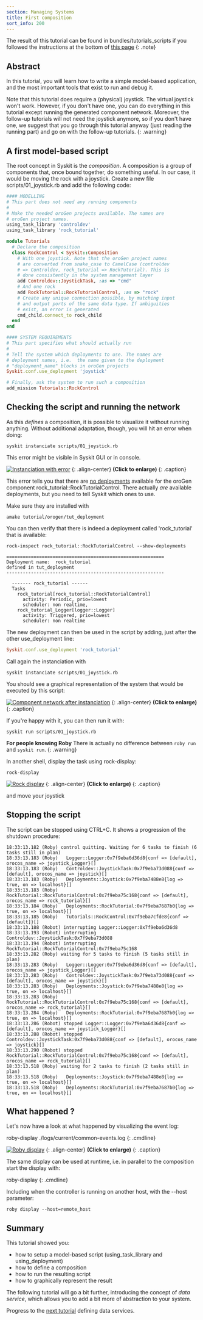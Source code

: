 ```yaml
---
section: Managing Systems
title: First composition
sort_info: 200
---
```


The result of this tutorial can be found in bundles/tutorials_scripts if you
followed the instructions at the bottom of [this page](../tutorials/index.html)
{: .note}

Abstract
------------
In this tutorial, you will learn how to write a simple model-based application,
and the most important tools that exist to run and debug it.

Note that this tutorial does require a (physical) joystick. The virtual joystick
won't work. However, if you don't have one, you can do everything in this
tutorial except running the generated component network. Moreover, the follow-up
tutorials will not need the joystick anymore, so if you don't have one, we
suggest that you go through this tutorial anyway (just reading the running part)
and go on with the follow-up tutorials.
{: .warning}

A first model-based script
------------
The root concept in Syskit is the _composition_. A
composition is a group of components that, once bound together, do something
useful. In our case, it would be moving the rock with a joystick. Create a new
file scripts/01_joystick.rb and add the following code:

~~~ ruby
#### MODELLING
# This part does not need any running components
#
# Make the needed oroGen projects available. The names are
# oroGen project names.
using_task_library 'controldev'
using_task_library 'rock_tutorial'

module Tutorials
  # Declare the composition
  class RockControl < Syskit::Composition
    # With one joystick. Note that the oroGen project names
    # are converted from snake_case to CamelCase (controldev
    # => Controldev, rock_tutorial => RockTutorial). This is
    # done consistently in the system management layer
    add Controldev::JoystickTask, :as => "cmd"
    # And one rock
    add RockTutorial::RockTutorialControl, :as => "rock"
    # Create any unique connection possible, by matching input
    # and output ports of the same data type. If ambiguities
    # exist, an error is generated
    cmd_child.connect_to rock_child
  end
end

#### SYSTEM REQUIREMENTS
# This part specifies what should actually run
#
# Tell the system which deployments to use. The names are
# deployment names, i.e.  the name given to the deployment
# "deployment_name" blocks in oroGen projects
Syskit.conf.use_deployment 'joystick'

# Finally, ask the system to run such a composition
add_mission Tutorials::RockControl
~~~

Checking the script and running the network
-------------------
As this _defines_ a composition, it is possible to visualize it without
running anything. Without additional adaptation, though, you will hit an error when doing:

~~~
syskit instanciate scripts/01_joystick.rb
~~~

This error might be visible in Syskit GUI or in console. 

[![Instanciation with error](200_instanciate_error_output_thumb.png)](200_instanciate_error_output.png)
{: .align-center}
__(Click to enlarge)__
{: .caption}

This error tells you that there are [no
deployments](../advanced_tutorials/100_deployments.html) available for the
oroGen component rock_tutorial::RockTutorialControl. There actually *are*
available deployments, but you need to tell Syskit which ones to use.

Make sure they are installed with

~~~
amake tutorial/orogen/tut_deployment
~~~

You can then verify that there is indeed a deployment called 'rock_tutorial' that
is available:

~~~
rock-inspect rock_tutorial::RockTutorialControl --show-deployments

==========================================================
Deployment name:  rock_tutorial
defined in tut_deployment
----------------------------------------------------------

  ------- rock_tutorial ------
  Tasks
    rock_tutorial[rock_tutorial::RockTutorialControl]
      activity: Periodic, prio=lowest
      scheduler: non realtime,
    rock_tutorial_Logger[logger::Logger]
      activity: Triggered, prio=lowest
      scheduler: non realtime
~~~

The new deployment can then be used in the script by adding, just after the
other use_deployment line:

~~~ ruby
Syskit.conf.use_deployment 'rock_tutorial'
~~~

Call again the instanciation with

~~~
syskit instanciate scripts/01_joystick.rb
~~~

You should see a graphical representation of the system that would be executed by this script:

[![Component network after instanciation](200_instanciate_output_thumb.png)](200_instanciate_output.png)
{: .align-center}
__(Click to enlarge)__
{: .caption}

If you're happy with it, you can then run it with:

~~~
syskit run scripts/01_joystick.rb
~~~

__For people knowing Roby__ There is actually no difference between `roby run`
and `syskit run`.
{: .warning}

In another shell, display the task using rock-display: 

~~~
rock-display
~~~

[![Rock display](200_rock_display_thumb.png)](200_rock_display.png)
{: .align-center}
__(Click to enlarge)__
{: .caption}

and move your joystick

Stopping the script
-------------------
The script can be stopped using CTRL+C. It shows a progression of the shutdown
procedure:

~~~
18:33:13.182 (Roby) control quitting. Waiting for 6 tasks to finish (6 tasks still in plan)
18:33:13.183 (Roby)   Logger::Logger:0x7f9eba6d36d8{conf => [default], orocos_name => joystick_Logger}[]
18:33:13.183 (Roby)   Controldev::JoystickTask:0x7f9eba73d088{conf => [default], orocos_name => joystick}[]
18:33:13.183 (Roby)   Deployments::Joystick:0x7f9eba7488e8{log => true, on => localhost}[]
18:33:13.183 (Roby)   RockTutorial::RockTutorialControl:0x7f9eba75c168{conf => [default], orocos_name => rock_tutorial}[]
18:33:13.184 (Roby)   Deployments::RockTutorial:0x7f9eba7687b0{log => true, on => localhost}[]
18:33:13.185 (Roby)   Tutorials::RockControl:0x7f9eba7cfde8{conf => [default]}[]
18:33:13.188 (Robot) interrupting Logger::Logger:0x7f9eba6d36d8
18:33:13.193 (Robot) interrupting Controldev::JoystickTask:0x7f9eba73d088
18:33:13.194 (Robot) interrupting RockTutorial::RockTutorialControl:0x7f9eba75c168
18:33:13.282 (Roby) waiting for 5 tasks to finish (5 tasks still in plan)
18:33:13.283 (Roby)   Logger::Logger:0x7f9eba6d36d8{conf => [default], orocos_name => joystick_Logger}[]
18:33:13.283 (Roby)   Controldev::JoystickTask:0x7f9eba73d088{conf => [default], orocos_name => joystick}[]
18:33:13.283 (Roby)   Deployments::Joystick:0x7f9eba7488e8{log => true, on => localhost}[]
18:33:13.283 (Roby)   RockTutorial::RockTutorialControl:0x7f9eba75c168{conf => [default], orocos_name => rock_tutorial}[]
18:33:13.284 (Roby)   Deployments::RockTutorial:0x7f9eba7687b0{log => true, on => localhost}[]
18:33:13.286 (Robot) stopped Logger::Logger:0x7f9eba6d36d8{conf => [default], orocos_name => joystick_Logger}[]
18:33:13.288 (Robot) stopped Controldev::JoystickTask:0x7f9eba73d088{conf => [default], orocos_name => joystick}[]
18:33:13.290 (Robot) stopped RockTutorial::RockTutorialControl:0x7f9eba75c168{conf => [default], orocos_name => rock_tutorial}[]
18:33:13.518 (Roby) waiting for 2 tasks to finish (2 tasks still in plan)
18:33:13.518 (Roby)   Deployments::Joystick:0x7f9eba7488e8{log => true, on => localhost}[]
18:33:13.518 (Roby)   Deployments::RockTutorial:0x7f9eba7687b0{log => true, on => localhost}[]
~~~

What happened ?
---------------
Let's now have a look at what happened by visualizing the event log:

roby-display ./logs/current/common-events.log
{: .cmdline}

[![Roby display](200_roby_display_thumb.png)](200_roby_display.png)
{: .align-center}
__(Click to enlarge)__
{: .caption}

The same display can be used at runtime, i.e. in parallel to the composition start the display with:

roby-display
{: .cmdline}

Including when the controller is running on another host, with the \-\-host
parameter:

~~~
roby display --host=remote_host
~~~

Summary
-------
This tutorial showed you:
 
  * how to setup a model-based script (using_task_library and using_deployment)
  * how to define a composition
  * how to run the resulting script
  * how to graphically represent the result

The following tutorial will go a bit further, introducing the concept of _data
service_, which allows you to add a bit more of abstraction to your system.

Progress to the [next tutorial](300_services.html) defining data services.
